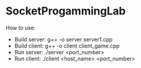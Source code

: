 # SocketProgammingLab
How to use:
- Build server: g++ -o server server1.cpp
- Build client: g++ -o client client_game.cpp
- Run server: ./server <port_number>
- Run client: ./client <host_name> <port_number>
